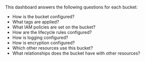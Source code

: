 This dashboard answers the following questions for each bucket:

- How is the bucket configured?
- What tags are applied?
- What IAM policies are set on the bucket?
- How are the lifecycle rules configured?
- How is logging configured?
- How is encryption configured?
- Which other resources use this bucket?
- What relationships does the bucket have with other resources?